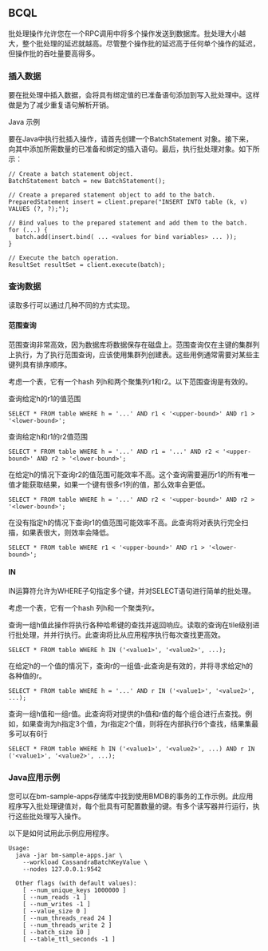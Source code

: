 ## **BCQL**

批处理操作允许您在一个RPC调用中将多个操作发送到数据库。批处理大小越大，整个批处理的延迟就越高。尽管整个操作批的延迟高于任何单个操作的延迟，但操作批的吞吐量要高得多。 

### **插入数据**

要在批处理中插入数据，会将具有绑定值的已准备语句添加到写入批处理中。这样做是为了减少重复语句解析开销。

Java 示例

要在Java中执行批插入操作，请首先创建一个BatchStatement 对象。接下来，向其中添加所需数量的已准备和绑定的插入语句。最后，执行批处理对象。如下所示：

```
// Create a batch statement object.
BatchStatement batch = new BatchStatement();
 
// Create a prepared statement object to add to the batch.
PreparedStatement insert = client.prepare("INSERT INTO table (k, v) VALUES (?, ?);");
 
// Bind values to the prepared statement and add them to the batch.
for (...) {
  batch.add(insert.bind( ... <values for bind variables> ... ));
}
 
// Execute the batch operation.
ResultSet resultSet = client.execute(batch);
```

### **查询数据**

读取多行可以通过几种不同的方式实现。

#### 范围查询

范围查询非常高效，因为数据库将数据保存在磁盘上。范围查询仅在主键的集群列上执行，为了执行范围查询，应该使用集群列创建表。这些用例通常需要对某些主键列具有排序顺序。

考虑一个表，它有一个hash 列h和两个聚集列r1和r2。以下范围查询是有效的。 

查询给定h的r1的值范围

```
SELECT * FROM table WHERE h = '...' AND r1 < '<upper-bound>' AND r1 > '<lower-bound>';
```

查询给定h和r1的r2值范围

```
SELECT * FROM table WHERE h = '...' AND r1 = '...' AND r2 < '<upper-bound>' AND r2 > '<lower-bound>';
```

在给定h的情况下查询r2的值范围可能效率不高。这个查询需要遍历r1的所有唯一值才能获取结果，如果一个键有很多r1列的值，那么效率会更低。

```
SELECT * FROM table WHERE h = '...' AND r2 < '<upper-bound>' AND r2 > '<lower-bound>';
```

在没有指定h的情况下查询r1的值范围可能效率不高。此查询将对表执行完全扫描，如果表很大，则效率会降低。

```
SELECT * FROM table WHERE r1 < '<upper-bound>' AND r1 > '<lower-bound>';
```

#### IN

IN运算符允许为WHERE子句指定多个键，并对SELECT语句进行简单的批处理。

考虑一个表，它有一个hash 列h和一个聚类列r。

查询一组h值此操作将执行各种哈希键的查找并返回响应。读取的查询在tile级别进行批处理，并并行执行。此查询将比从应用程序执行每次查找更高效。 

```
SELECT * FROM table WHERE h IN ('<value1>', '<value2>', ...);
```

在给定h的一个值的情况下，查询r的一组值-此查询是有效的，并将寻求给定h的各种值的r。 

```
SELECT * FROM table WHERE h = '...' AND r IN ('<value1>', '<value2>', ...);
```

查询一组h值和一组r值。此查询将对提供的h值和r值的每个组合进行点查找。例如，如果查询为h指定3个值，为r指定2个值，则将在内部执行6个查找，结果集最多可以有6行

```
SELECT * FROM table WHERE h IN ('<value1>', '<value2>', ...) AND r IN ('<value1>', '<value2>', ...);
```

### **Java应用示例**

您可以在bm-sample-apps存储库中找到使用BMDB的事务的工作示例。此应用程序写入批处理键值对，每个批具有可配置数量的键。有多个读写器并行运行，执行这些批处理写入操作。

以下是如何试用此示例应用程序。

```
Usage:
  java -jar bm-sample-apps.jar \
    --workload CassandraBatchKeyValue \
    --nodes 127.0.0.1:9542
 
  Other flags (with default values):
    [ --num_unique_keys 1000000 ]
    [ --num_reads -1 ]
    [ --num_writes -1 ]
    [ --value_size 0 ]
    [ --num_threads_read 24 ]
    [ --num_threads_write 2 ]
    [ --batch_size 10 ]
    [ --table_ttl_seconds -1 ]
```